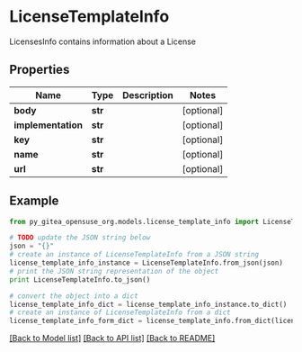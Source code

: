 # LicenseTemplateInfo

LicensesInfo contains information about a License

## Properties

Name | Type | Description | Notes
------------ | ------------- | ------------- | -------------
**body** | **str** |  | [optional] 
**implementation** | **str** |  | [optional] 
**key** | **str** |  | [optional] 
**name** | **str** |  | [optional] 
**url** | **str** |  | [optional] 

## Example

```python
from py_gitea_opensuse_org.models.license_template_info import LicenseTemplateInfo

# TODO update the JSON string below
json = "{}"
# create an instance of LicenseTemplateInfo from a JSON string
license_template_info_instance = LicenseTemplateInfo.from_json(json)
# print the JSON string representation of the object
print LicenseTemplateInfo.to_json()

# convert the object into a dict
license_template_info_dict = license_template_info_instance.to_dict()
# create an instance of LicenseTemplateInfo from a dict
license_template_info_form_dict = license_template_info.from_dict(license_template_info_dict)
```
[[Back to Model list]](../README.md#documentation-for-models) [[Back to API list]](../README.md#documentation-for-api-endpoints) [[Back to README]](../README.md)


